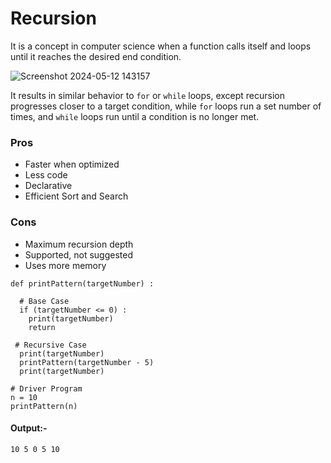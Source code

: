 # Recursion

It is a concept in computer science when a function calls itself and loops until it reaches the desired end condition.

![Screenshot 2024-05-12 143157](https://github.com/Ayush-Patel-1310/Basics-and-DSA/assets/118926325/f50c47e8-defc-4eff-b3ef-5c90f9a9f5c2)

It results in similar behavior to ```for``` or ```while``` loops, except recursion progresses closer to a target condition, while ```for``` loops run a set number of times, and ```while``` loops run until a condition is no longer met.

### Pros

 + Faster when optimized
 + Less code
 + Declarative
 + Efficient Sort and Search

### Cons

 + Maximum recursion depth 
 + Supported, not suggested
 + Uses more memory

```
def printPattern(targetNumber) :
  
  # Base Case
  if (targetNumber <= 0) :
    print(targetNumber)
    return
 
 # Recursive Case
  print(targetNumber)
  printPattern(targetNumber - 5)
  print(targetNumber)
 
# Driver Program 
n = 10
printPattern(n)
```

#### Output:-

```10 5 0 5 10```




